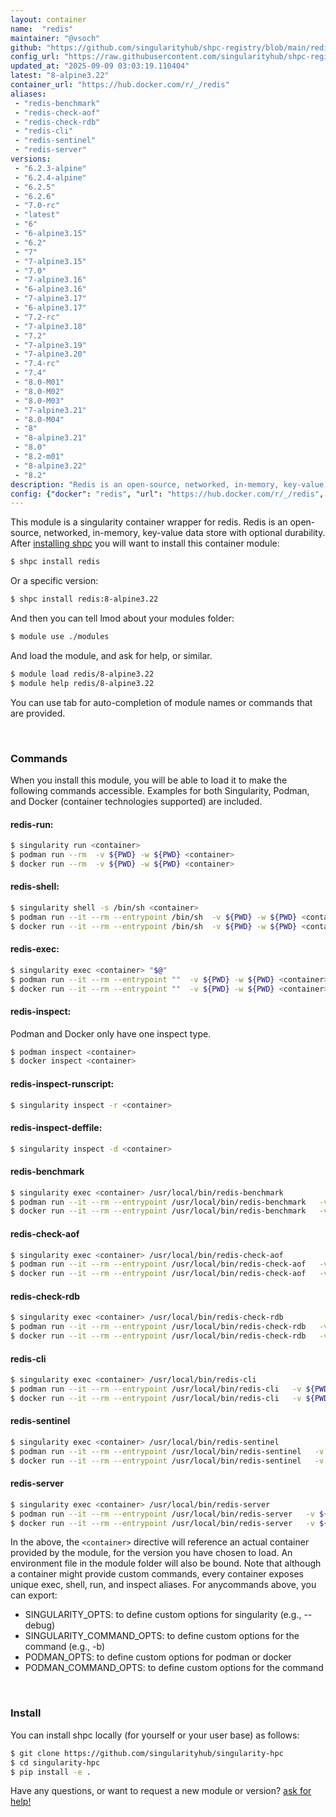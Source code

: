 ```yaml
---
layout: container
name:  "redis"
maintainer: "@vsoch"
github: "https://github.com/singularityhub/shpc-registry/blob/main/redis/container.yaml"
config_url: "https://raw.githubusercontent.com/singularityhub/shpc-registry/main/redis/container.yaml"
updated_at: "2025-09-09 03:03:19.110404"
latest: "8-alpine3.22"
container_url: "https://hub.docker.com/r/_/redis"
aliases:
 - "redis-benchmark"
 - "redis-check-aof"
 - "redis-check-rdb"
 - "redis-cli"
 - "redis-sentinel"
 - "redis-server"
versions:
 - "6.2.3-alpine"
 - "6.2.4-alpine"
 - "6.2.5"
 - "6.2.6"
 - "7.0-rc"
 - "latest"
 - "6"
 - "6-alpine3.15"
 - "6.2"
 - "7"
 - "7-alpine3.15"
 - "7.0"
 - "7-alpine3.16"
 - "6-alpine3.16"
 - "7-alpine3.17"
 - "6-alpine3.17"
 - "7.2-rc"
 - "7-alpine3.18"
 - "7.2"
 - "7-alpine3.19"
 - "7-alpine3.20"
 - "7.4-rc"
 - "7.4"
 - "8.0-M01"
 - "8.0-M02"
 - "8.0-M03"
 - "7-alpine3.21"
 - "8.0-M04"
 - "8"
 - "8-alpine3.21"
 - "8.0"
 - "8.2-m01"
 - "8-alpine3.22"
 - "8.2"
description: "Redis is an open-source, networked, in-memory, key-value data store with optional durability."
config: {"docker": "redis", "url": "https://hub.docker.com/r/_/redis", "maintainer": "@vsoch", "description": "Redis is an open-source, networked, in-memory, key-value data store with optional durability.", "filter": ["^(?!.*32bit).*$"], "latest": {"8-alpine3.22": "sha256:987c376c727652f99625c7d205a1cba3cb2c53b92b0b62aade2bd48ee1593232"}, "tags": {"6.2.3-alpine": "sha256:f8f0e809a4281714c33edf86f6da6cc2d4058c8549e44d8c83303c28b3123072", "6.2.4-alpine": "sha256:0039796b887fd30e460353f14e46ba1004152aa97f5f59094cc21eac445fc89b", "6.2.5": "sha256:c98f0230b5f1831f4f5dd764c4ea8ef11d3e3a1a3593278eb952373d97c82b27", "6.2.6": "sha256:b7fd1a2c89d09a836f659d72c52d27b9f71202c97014a47639f87c992e8c0f1b", "7.0-rc": "sha256:359475c7f0c0a8a28444ca36799b087bb98c8f9db0ee9fa5c13017b4d1693fb5", "latest": "sha256:cc2dfb8f5151da2684b4a09bd04b567f92d07591d91980eb3eca21df07e12760", "6": "sha256:f03dda4477b065b161ac3338645710405c5c9fbecb1c983af495b1b1d444bcd1", "6-alpine3.15": "sha256:4091b9da835824257744fba095932e470078eb2c0025899ac1c6944b2d638c7e", "6.2": "sha256:f03dda4477b065b161ac3338645710405c5c9fbecb1c983af495b1b1d444bcd1", "7": "sha256:4421962706d7a901cbd435282515704040203d67c653160e3a46a27b79c40e19", "7-alpine3.15": "sha256:541e6d75df5dfb08e8859929bab06da265673808a6f2285abe6b7c76c1c98c6e", "7.0": "sha256:352c1fdadc91926edda08f45aeb3f27f37194c2f14101229c0523a11195c96e3", "7-alpine3.16": "sha256:2700d5097763fda285c463f4eefc3d0730a2df2a9d48e66707b19d5a5e5f23d4", "6-alpine3.16": "sha256:aeaf1a7251c9cdaead1bef13d68aac16b0e22326ecfefdb6079008ffab81065d", "7-alpine3.17": "sha256:cbcf5bfbc3eaa232b1fa99e539459f46915a41334d46b54bf894f8837a7f071e", "6-alpine3.17": "sha256:0bb58d0fec5900dd82002b53b9d2dc0dfbd1831e7d2570cb4e66ff1a9464b134", "7.2-rc": "sha256:7263f36e388ca406f67ec5614a3d0099d7634804e5e26536fdde85ca7d8efa94", "7-alpine3.18": "sha256:3ce533b2b057f74b235d1d8697ae08b1b6ff0a5e16827ea6a377b6365693c7ed", "7.2": "sha256:ad6e6118cdb8dc3b42eda6691073d9135cfefd74a6787109b1a926e90269ddbe", "7-alpine3.19": "sha256:8f157725f8eee31e65a8d4765f1f986d76aedc1a0503345dfb63a2b1b5a441ee", "7-alpine3.20": "sha256:c1e88455c85225310bbea54816e9c3f4b5295815e6dbf80c34d40afc6df28275", "7.4-rc": "sha256:4d08a8fc92f2ae6508cc4a622a95a75c0549f43da7c13542e8deb031e1c0b629", "7.4": "sha256:4421962706d7a901cbd435282515704040203d67c653160e3a46a27b79c40e19", "8.0-M01": "sha256:418c6ae4c128641049a692135a683d3eca6746deb96b56b45e34993782b1596f", "8.0-M02": "sha256:671dbd33aafb8bc88656dc182921261ad592b2f907cc32b0f1bad57b2fd6e0e5", "8.0-M03": "sha256:f35d7bf9f1fdbcb7a0296ab01a5e7e72643a0a5d40fc263a189627bd09afe7c9", "7-alpine3.21": "sha256:bb186d083732f669da90be8b0f975a37812b15e913465bb14d845db72a4e3e08", "8.0-M04": "sha256:9c6bb76658f8e6f7ca8d0d96c8fcdfb12e9795579c89918aea4fa2ad9817c2f0", "8": "sha256:cc2dfb8f5151da2684b4a09bd04b567f92d07591d91980eb3eca21df07e12760", "8-alpine3.21": "sha256:25c0ae32c6c2301798579f5944af53729766a18eff5660bbef196fc2e6214a9c", "8.0": "sha256:30abfcce7d0527dceb081dfa17cea0a6c2c315bf5a4ec7b2799118e852fdd553", "8.2-m01": "sha256:0022f77ef5fcee063d0e009d03a6696c47159d97c64ce1e8d176b485c66f7f57", "8-alpine3.22": "sha256:987c376c727652f99625c7d205a1cba3cb2c53b92b0b62aade2bd48ee1593232", "8.2": "sha256:cc2dfb8f5151da2684b4a09bd04b567f92d07591d91980eb3eca21df07e12760"}, "aliases": {"redis-benchmark": "/usr/local/bin/redis-benchmark", "redis-check-aof": "/usr/local/bin/redis-check-aof", "redis-check-rdb": "/usr/local/bin/redis-check-rdb", "redis-cli": "/usr/local/bin/redis-cli", "redis-sentinel": "/usr/local/bin/redis-sentinel", "redis-server": "/usr/local/bin/redis-server"}}
---
```


This module is a singularity container wrapper for redis.
Redis is an open-source, networked, in-memory, key-value data store with optional durability.
After [installing shpc](#install) you will want to install this container module:


```bash
$ shpc install redis
```

Or a specific version:

```bash
$ shpc install redis:8-alpine3.22
```

And then you can tell lmod about your modules folder:

```bash
$ module use ./modules
```

And load the module, and ask for help, or similar.

```bash
$ module load redis/8-alpine3.22
$ module help redis/8-alpine3.22
```

You can use tab for auto-completion of module names or commands that are provided.

<br>

### Commands

When you install this module, you will be able to load it to make the following commands accessible.
Examples for both Singularity, Podman, and Docker (container technologies supported) are included.

#### redis-run:

```bash
$ singularity run <container>
$ podman run --rm  -v ${PWD} -w ${PWD} <container>
$ docker run --rm  -v ${PWD} -w ${PWD} <container>
```

#### redis-shell:

```bash
$ singularity shell -s /bin/sh <container>
$ podman run --it --rm --entrypoint /bin/sh  -v ${PWD} -w ${PWD} <container>
$ docker run --it --rm --entrypoint /bin/sh  -v ${PWD} -w ${PWD} <container>
```

#### redis-exec:

```bash
$ singularity exec <container> "$@"
$ podman run --it --rm --entrypoint ""  -v ${PWD} -w ${PWD} <container> "$@"
$ docker run --it --rm --entrypoint ""  -v ${PWD} -w ${PWD} <container> "$@"
```

#### redis-inspect:

Podman and Docker only have one inspect type.

```bash
$ podman inspect <container>
$ docker inspect <container>
```

#### redis-inspect-runscript:

```bash
$ singularity inspect -r <container>
```

#### redis-inspect-deffile:

```bash
$ singularity inspect -d <container>
```


#### redis-benchmark

```bash
$ singularity exec <container> /usr/local/bin/redis-benchmark
$ podman run --it --rm --entrypoint /usr/local/bin/redis-benchmark   -v ${PWD} -w ${PWD} <container> -c " $@"
$ docker run --it --rm --entrypoint /usr/local/bin/redis-benchmark   -v ${PWD} -w ${PWD} <container> -c " $@"
```


#### redis-check-aof

```bash
$ singularity exec <container> /usr/local/bin/redis-check-aof
$ podman run --it --rm --entrypoint /usr/local/bin/redis-check-aof   -v ${PWD} -w ${PWD} <container> -c " $@"
$ docker run --it --rm --entrypoint /usr/local/bin/redis-check-aof   -v ${PWD} -w ${PWD} <container> -c " $@"
```


#### redis-check-rdb

```bash
$ singularity exec <container> /usr/local/bin/redis-check-rdb
$ podman run --it --rm --entrypoint /usr/local/bin/redis-check-rdb   -v ${PWD} -w ${PWD} <container> -c " $@"
$ docker run --it --rm --entrypoint /usr/local/bin/redis-check-rdb   -v ${PWD} -w ${PWD} <container> -c " $@"
```


#### redis-cli

```bash
$ singularity exec <container> /usr/local/bin/redis-cli
$ podman run --it --rm --entrypoint /usr/local/bin/redis-cli   -v ${PWD} -w ${PWD} <container> -c " $@"
$ docker run --it --rm --entrypoint /usr/local/bin/redis-cli   -v ${PWD} -w ${PWD} <container> -c " $@"
```


#### redis-sentinel

```bash
$ singularity exec <container> /usr/local/bin/redis-sentinel
$ podman run --it --rm --entrypoint /usr/local/bin/redis-sentinel   -v ${PWD} -w ${PWD} <container> -c " $@"
$ docker run --it --rm --entrypoint /usr/local/bin/redis-sentinel   -v ${PWD} -w ${PWD} <container> -c " $@"
```


#### redis-server

```bash
$ singularity exec <container> /usr/local/bin/redis-server
$ podman run --it --rm --entrypoint /usr/local/bin/redis-server   -v ${PWD} -w ${PWD} <container> -c " $@"
$ docker run --it --rm --entrypoint /usr/local/bin/redis-server   -v ${PWD} -w ${PWD} <container> -c " $@"
```



In the above, the `<container>` directive will reference an actual container provided
by the module, for the version you have chosen to load. An environment file in the
module folder will also be bound. Note that although a container
might provide custom commands, every container exposes unique exec, shell, run, and
inspect aliases. For anycommands above, you can export:

 - SINGULARITY_OPTS: to define custom options for singularity (e.g., --debug)
 - SINGULARITY_COMMAND_OPTS: to define custom options for the command (e.g., -b)
 - PODMAN_OPTS: to define custom options for podman or docker
 - PODMAN_COMMAND_OPTS: to define custom options for the command

<br>

### Install

You can install shpc locally (for yourself or your user base) as follows:

```bash
$ git clone https://github.com/singularityhub/singularity-hpc
$ cd singularity-hpc
$ pip install -e .
```

Have any questions, or want to request a new module or version? [ask for help!](https://github.com/singularityhub/singularity-hpc/issues)